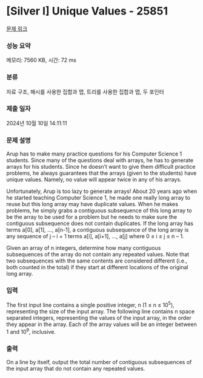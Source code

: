# [Silver I] Unique Values - 25851 

[문제 링크](https://www.acmicpc.net/problem/25851) 

### 성능 요약

메모리: 7560 KB, 시간: 72 ms

### 분류

자료 구조, 해시를 사용한 집합과 맵, 트리를 사용한 집합과 맵, 두 포인터

### 제출 일자

2024년 10월 10일 14:11:11

### 문제 설명

<p>Arup has to make many practice questions for his Computer Science 1 students. Since many of the questions deal with arrays, he has to generate arrays for his students. Since he doesn’t want to give them difficult practice problems, he always guarantees that the arrays (given to the students) have unique values. Namely, no value will appear twice in any of his arrays.</p>

<p>Unfortunately, Arup is too lazy to generate arrays! About 20 years ago when he started teaching Computer Science 1, he made one really long array to reuse but this long array may have duplicate values. When he makes problems, he simply grabs a contiguous subsequence of this long array to be the array to be used for a problem but he needs to make sure the contiguous subsequence does not contain duplicates. If the long array has terms a[0], a[1], …, a[n-1], a contiguous subsequence of the long array is any sequence of j – i + 1 terms a[i], a[i+1], …, a[j] where 0 ≤ i ≤ j ≤ n – 1.</p>

<p>Given an array of n integers, determine how many contiguous subsequences of the array do not contain any repeated values. Note that two subsequences with the same contents are considered different (i.e., both counted in the total) if they start at different locations of the original long array.</p>

### 입력 

 <p>The first input line contains a single positive integer, n (1 ≤ n ≤ 10<sup>5</sup>), representing the size of the input array. The following line contains n space separated integers, representing the values of the input array, in the order they appear in the array. Each of the array values will be an integer between 1 and 10<sup>9</sup>, inclusive.</p>

### 출력 

 <p>On a line by itself, output the total number of contiguous subsequences of the input array that do not contain any repeated values.</p>


